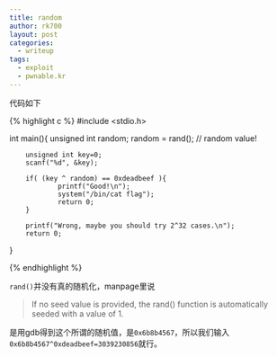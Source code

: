 ```yaml
---
title: random
author: rk700
layout: post
categories:
  - writeup
tags:
  - exploit
  - pwnable.kr
---
```

代码如下

{% highlight c %}
#include <stdio.h>

int main(){
        unsigned int random;
        random = rand();        // random value!

        unsigned int key=0;
        scanf("%d", &key);

        if( (key ^ random) == 0xdeadbeef ){
                printf("Good!\n");
                system("/bin/cat flag");
                return 0;
        }

        printf("Wrong, maybe you should try 2^32 cases.\n");
        return 0;
}

{% endhighlight %}



`rand()`并没有真的随机化，manpage里说

> If no seed value is provided, the rand() function is automatically seeded with a value of 1.

是用gdb得到这个所谓的随机值，是`0x6b8b4567`，所以我们输入`0x6b8b4567^0xdeadbeef=3039230856`就行。

